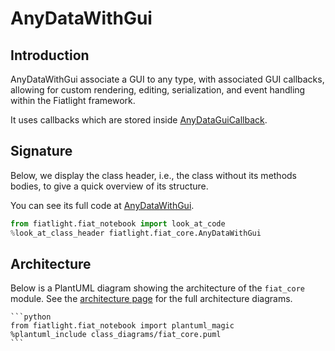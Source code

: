 AnyDataWithGui
==============

Introduction
------------

AnyDataWithGui associate a GUI to any type, with associated GUI callbacks, allowing for custom rendering, editing, serialization, and event handling within the Fiatlight framework.

It uses callbacks which are stored inside [AnyDataGuiCallback](api_any_data_gui_callbacks.ipynb).

Signature
---------

Below, we display the class header, i.e., the class without its methods bodies, to give a quick overview of its structure.

You can see its full code at [AnyDataWithGui](FL_GH_ROOT/fiat_core/any_data_with_gui.py).

```python
from fiatlight.fiat_notebook import look_at_code
%look_at_class_header fiatlight.fiat_core.AnyDataWithGui
```

Architecture
------------

Below is a PlantUML diagram showing the architecture of the `fiat_core` module.
See the [architecture page](api_architecture) for the full architecture diagrams.

    ```python
    from fiatlight.fiat_notebook import plantuml_magic
    %plantuml_include class_diagrams/fiat_core.puml
    ```
